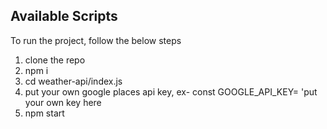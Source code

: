 

## Available Scripts

To run the project, follow the below steps

1) clone the repo
2) npm i
3) cd weather-api/index.js
4) put your own google places api key, ex- const GOOGLE_API_KEY= 'put your own key here
5) npm start
